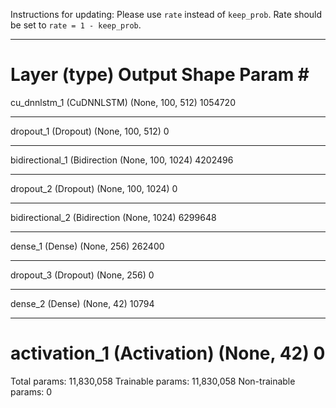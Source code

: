 Instructions for updating:
Please use `rate` instead of `keep_prob`. Rate should be set to `rate = 1 - keep_prob`.
_________________________________________________________________
Layer (type)                 Output Shape              Param #   
=================================================================
cu_dnnlstm_1 (CuDNNLSTM)     (None, 100, 512)          1054720   
_________________________________________________________________
dropout_1 (Dropout)          (None, 100, 512)          0         
_________________________________________________________________
bidirectional_1 (Bidirection (None, 100, 1024)         4202496   
_________________________________________________________________
dropout_2 (Dropout)          (None, 100, 1024)         0         
_________________________________________________________________
bidirectional_2 (Bidirection (None, 1024)              6299648   
_________________________________________________________________
dense_1 (Dense)              (None, 256)               262400    
_________________________________________________________________
dropout_3 (Dropout)          (None, 256)               0         
_________________________________________________________________
dense_2 (Dense)              (None, 42)                10794     
_________________________________________________________________
activation_1 (Activation)    (None, 42)                0         
=================================================================
Total params: 11,830,058
Trainable params: 11,830,058
Non-trainable params: 0
